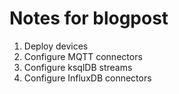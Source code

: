 # Notes for blogpost

1. Deploy devices
2. Configure MQTT connectors
3. Configure ksqlDB streams
4. Configure InfluxDB connectors
